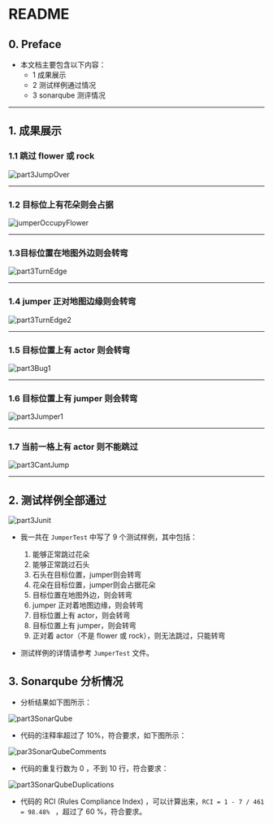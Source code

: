 # README

## 0. Preface

* 本文档主要包含以下内容：
  * 1 成果展示
  * 2 测试样例通过情况
  * 3 sonarqube 测评情况

---

## 1. 成果展示

### 1.1 跳过 flower 或 rock

![part3JumpOver](http://markdown-pictures-huzzh3.oss-accelerate.aliyuncs.com/img/seTraining/stage1/part3JumpOver.gif)

---

### 1.2 目标位上有花朵则会占据

![jumperOccupyFlower](http://markdown-pictures-huzzh3.oss-accelerate.aliyuncs.com/img/seTraining/stage1/jumperOccupyFlower.gif)

---

### 1.3目标位置在地图外边则会转弯 

![part3TurnEdge](http://markdown-pictures-huzzh3.oss-accelerate.aliyuncs.com/img/seTraining/stage1/part3TurnEdge.gif)

---

### 1.4 jumper 正对地图边缘则会转弯

![part3TurnEdge2](http://markdown-pictures-huzzh3.oss-accelerate.aliyuncs.com/img/seTraining/stage1/part3TurnEdge2.gif)

---

### 1.5 目标位置上有 actor 则会转弯

![part3Bug1](http://markdown-pictures-huzzh3.oss-accelerate.aliyuncs.com/img/seTraining/stage1/part3Bug1.gif)

---

### 1.6 目标位置上有 jumper 则会转弯

![part3Jumper1](http://markdown-pictures-huzzh3.oss-accelerate.aliyuncs.com/img/seTraining/stage1/part3Jumper1.gif)

---

### 1.7 当前一格上有 actor 则不能跳过

![part3CantJump](http://markdown-pictures-huzzh3.oss-accelerate.aliyuncs.com/img/seTraining/stage1/part3CantJump.gif)

---

## 2. 测试样例全部通过

![part3Junit](http://markdown-pictures-huzzh3.oss-accelerate.aliyuncs.com/img/seTraining/stage1/part3Junit.png)

* 我一共在 `JumperTest` 中写了 9 个测试样例，其中包括：	

  1. 能够正常跳过花朵
  2. 能够正常跳过石头
  3. 石头在目标位置，jumper则会转弯
  4. 花朵在目标位置，jumper则会占据花朵
  5. 目标位置在地图外边，则会转弯
  6. jumper 正对着地图边缘，则会转弯
  7. 目标位置上有 actor，则会转弯
  8. 目标位置上有 jumper，则会转弯
  9. 正对着 actor（不是 flower 或 rock），则无法跳过，只能转弯
* 测试样例的详情请参考 `JumperTest` 文件。

## 3. Sonarqube 分析情况

* 分析结果如下图所示：

![part3SonarQube](http://markdown-pictures-huzzh3.oss-accelerate.aliyuncs.com/img/seTraining/stage1/part3SonarQube.png)

* 代码的注释率超过了 10%，符合要求，如下图所示：

![par3SonarQubeComments](http://markdown-pictures-huzzh3.oss-accelerate.aliyuncs.com/img/seTraining/stage1/par3SonarQubeComments.png)

* 代码的重复行数为 0 ，不到 10 行，符合要求：

![part3SonarQubeDuplications](http://markdown-pictures-huzzh3.oss-accelerate.aliyuncs.com/img/seTraining/stage1/part3SonarQubeDuplications.png)

* 代码的 RCI (Rules Compliance Index) ，可以计算出来，`RCI = 1 - 7 / 461 = 98.48% ` ，超过了 60 %，符合要求。

